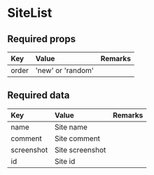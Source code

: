 # SiteList

## Required props

| Key | Value | Remarks |
| :--- | :--- | :--- |
| order | 'new' or 'random' |  |

## Required data

| Key | Value | Remarks |
| :--- | :--- | :--- |
| name | Site name |  |
| comment | Site comment |  |
| screenshot | Site screenshot |  |
| id | Site id |  |

## 

